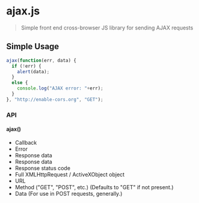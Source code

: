 # ajax.js

> Simple front end cross-browser JS library for sending AJAX requests


## Simple Usage

```javascript
ajax(function(err, data) {
  if (!err) {
    alert(data);
  }
  else {
    console.log("AJAX error: "+err);
  }
}, "http://enable-cors.org", "GET");
```


### API

#### ajax()
* Callback
 * Error
 * Response data
 * Response data
 * Response status code
 * Full XMLHttpRequest / ActiveXObject object
* URL
* Method ("GET", "POST", etc.) (Defaults to "GET" if not present.)
* Data (For use in POST requests, generally.)

